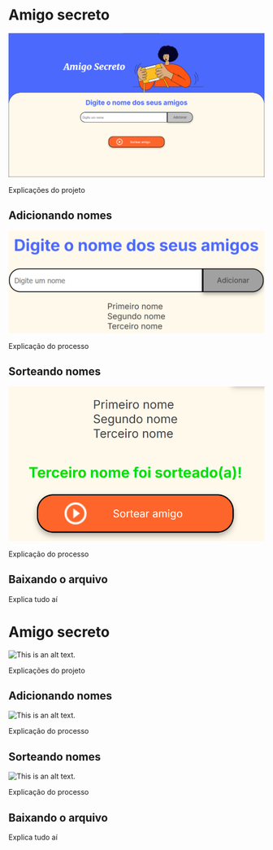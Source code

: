 # Amigo secreto

![This is an alt text.](/READMEimgs/Tela-inicial.png "Tela inicial do projeto.")

Explicações do projeto

## Adicionando nomes

![This is an alt text.](/READMEimgs/Adicionando-nomes.png "Campo para adicionar nomes")

Explicação do processo

## Sorteando nomes

![This is an alt text.](/READMEimgs/Sorteando.png "Campo para sortear os nomes.")

Explicação do processo

## Baixando o arquivo

Explica tudo aí
# Amigo secreto

![This is an alt text.](/image/sample.webp "Tela inicial do projeto.")

Explicações do projeto

## Adicionando nomes

![This is an alt text.](/image/sample.webp "Campo para adicionar nomes")

Explicação do processo

## Sorteando nomes

![This is an alt text.](/image/sample.webp "Campo para sortear os nomes.")

Explicação do processo

## Baixando o arquivo

Explica tudo aí
